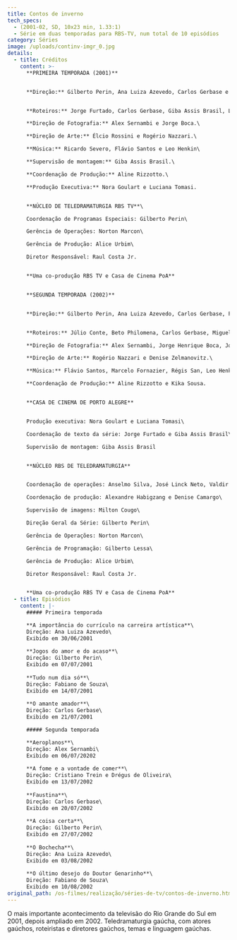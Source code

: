 ```yaml
---
title: Contos de inverno
tech_specs:
  - (2001-02, SD, 10x23 min, 1.33:1)
  - Série em duas temporadas para RBS-TV, num total de 10 episódios
category: Séries
image: /uploads/continv-imgr_0.jpg
details:
  - title: Créditos
    content: >-
      **PRIMEIRA TEMPORADA (2001)**


      **Direção:** Gilberto Perin, Ana Luiza Azevedo, Carlos Gerbase e Fabiano de Souza.


      **Roteiros:** Jorge Furtado, Carlos Gerbase, Giba Assis Brasil, Luis Fernando Veríssimo, Glênio Póvoas, Ana Luiza Azevedo, Fabiano de Souza e Emiliano Urbim.\

      **Direção de Fotografia:** Alex Sernambi e Jorge Boca.\

      **Direção de Arte:** Élcio Rossini e Rogério Nazzari.\

      **Música:** Ricardo Severo, Flávio Santos e Leo Henkin\

      **Supervisão de montagem:** Giba Assis Brasil.\

      **Coordenação de Produção:** Aline Rizzotto.\

      **Produção Executiva:** Nora Goulart e Luciana Tomasi.


      **NÚCLEO DE TELEDRAMATURGIA RBS TV**\

      Coordenação de Programas Especiais: Gilberto Perin\

      Gerência de Operações: Norton Marcon\

      Gerência de Produção: Alice Urbim\

      Diretor Responsável: Raul Costa Jr.


      **Uma co-produção RBS TV e Casa de Cinema PoA**


      **SEGUNDA TEMPORADA (2002)**


      **Direção:** Gilberto Perin, Ana Luiza Azevedo, Carlos Gerbase, Fabiano de Souza, Alex Sernambi, Cristiano Trein e Drégus de Oliveira.


      **Roteiros:** Júlio Conte, Beto Philomena, Carlos Gerbase, Miguel da Costa Franco, Marcelo Pires e Tomás Creus.\

      **Direção de Fotografia:** Alex Sernambi, Jorge Henrique Boca, Joel Sagardia, Jaime Lerner e Juliano Lopes.\

      **Direção de Arte:** Rogério Nazzari e Denise Zelmanovitz.\

      **Música:** Flávio Santos, Marcelo Fornazier, Régis San, Leo Henkin, Hique Gomez e Henrique W. Gueiros.\

      **Coordenação de Produção:** Aline Rizzotto e Kika Sousa.


      **CASA DE CINEMA DE PORTO ALEGRE**


      Produção executiva: Nora Goulart e Luciana Tomasi\

      Coordenação de texto da série: Jorge Furtado e Giba Assis Brasil\

      Supervisão de montagem: Giba Assis Brasil


      **NÚCLEO RBS DE TELEDRAMATURGIA**


      Coordenação de operações: Anselmo Silva, José Linck Neto, Valdir Gonçalves e Voltaire Vargas\

      Coordenação de produção: Alexandre Habigzang e Denise Camargo\

      Supervisão de imagens: Milton Cougo\

      Direção Geral da Série: Gilberto Perin\

      Gerência de Operações: Norton Marcon\

      Gerência de Programação: Gilberto Lessa\

      Gerência de Produção: Alice Urbim\

      Diretor Responsável: Raul Costa Jr.


      **Uma co-produção RBS TV e Casa de Cinema PoA**
  - title: Episódios
    content: |-
      ##### Primeira temporada

      **A importância do currículo na carreira artística**\
      Direção: Ana Luiza Azevedo\
      Exibido em 30/06/2001
      	
      **Jogos do amor e do acaso**\
      Direção: Gilberto Perin\
      Exibido em 07/07/2001
      	
      **Tudo num dia só**\
      Direção: Fabiano de Souza\
      Exibido em 14/07/2001
      	
      **O amante amador**\
      Direção: Carlos Gerbase\
      Exibido em 21/07/2001

      ##### Segunda temporada

      **Aeroplanos**\
      Direção: Alex Sernambi\
      Exibido em 06/07/20202
      	
      **A fome e a vontade de comer**\
      Direção: Cristiano Trein e Drégus de Oliveira\
      Exibido em 13/07/2002
      	
      **Faustina**\
      Direção: Carlos Gerbase\
      Exibido em 20/07/2002
      	
      **A coisa certa**\
      Direção: Gilberto Perin\
      Exibido em 27/07/2002
      	
      **O Bochecha**\
      Direção: Ana Luiza Azevedo\
      Exibido em 03/08/2002
      	
      **O último desejo do Doutor Genarinho**\
      Direção: Fabiano de Souza\
      Exibido em 10/08/2002
original_path: /os-filmes/realização/séries-de-tv/contos-de-inverno.html
---
```

O mais importante acontecimento da televisão do Rio Grande do Sul em 2001, depois ampliado em 2002. Teledramaturgia gaúcha, com atores gaúchos, roteiristas e diretores gaúchos, temas e linguagem gaúchas.